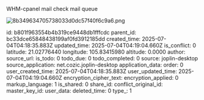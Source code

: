 WHM-cpanel mail check mail queue

![8b349634705738033d0dc57f40f6c9a6.png](:/87e6eab2c803424395139120ba4e2eac)

id: b801f963554b4b319ce9448db1fffcdc
parent_id: bc33dce65848438199af0fd3912185dd
created_time: 2025-07-04T04:18:35.883Z
updated_time: 2025-07-04T04:19:04.660Z
is_conflict: 0
latitude: 21.02776440
longitude: 105.83415980
altitude: 0.0000
author: 
source_url: 
is_todo: 0
todo_due: 0
todo_completed: 0
source: joplin-desktop
source_application: net.cozic.joplin-desktop
application_data: 
order: 0
user_created_time: 2025-07-04T04:18:35.883Z
user_updated_time: 2025-07-04T04:19:04.660Z
encryption_cipher_text: 
encryption_applied: 0
markup_language: 1
is_shared: 0
share_id: 
conflict_original_id: 
master_key_id: 
user_data: 
deleted_time: 0
type_: 1